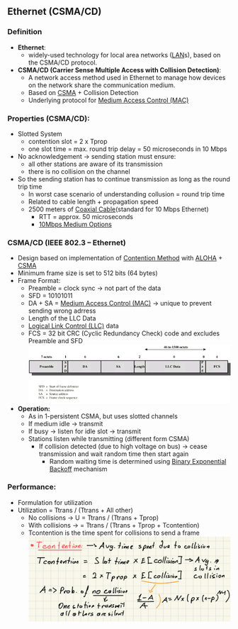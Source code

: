 ## Ethernet (CSMA/CD)

### Definition
- **Ethernet**:
	- widely-used technology for local area networks ([LAN](LAN.md)s), based on the CSMA/CD protocol.
- **CSMA/CD (Carrier Sense Multiple Access with Collision Detection)**: 
	- A network access method used in Ethernet to manage how devices on the network share the communication medium.
	- Based on [CSMA](CSMA.md) + Collision Detection
	- Underlying protocol for [Medium Access Control (MAC)](Medium%20Access%20Control%20(MAC).md)
### Properties (CSMA/CD):
- Slotted System
	- contention slot = 2 x Tprop
	- one slot time = max. round trip delay = 50 microseconds in 10 Mbps
- No acknowledgement -> sending station must ensure:
	- all other stations are aware of its transmission
	- there is no collision on the channel
- So the sending station has to continue transmission as long as the round trip time
	- In worst case scenario of understanding collusion = round trip time
	- Related to cable length + propagation speed
	- 2500 meters of [Coaxial Cable](Coaxial%20Cable.md)(standard for 10 Mbps Ethernet)
		- RTT = approx. 50 microseconds
		- [10Mbps Medium Options](10Mbps%20Medium%20Options.md)
### CSMA/CD (IEEE 802.3 – Ethernet)
- Design based on implementation of [Contention Method](Asynchronous%20(dynamic)%20Solutions.md#Contention%20Method) with [ALOHA](ALOHA.md) + [CSMA](CSMA.md)
- Minimum frame size is set to 512 bits (64 bytes)
- Frame Format:
	- Preamble = clock sync -> not part of the data  
	- SFD = 10101011
	- DA + SA = [Medium Access Control (MAC)](Medium%20Access%20Control%20(MAC).md) -> unique to prevent sending wrong adrress
	- Length of the LLC Data
	- [Logical Link Control (LLC)](Logical%20Link%20Control%20(LLC).md) data
	- FCS = 32 bit CRC (Cyclic Redundancy Check) code and excludes Preamble and SFD
![](../../Attachments/CSMA-CDFrameFormat.png)
- **Operation:**
	- As in 1-persistent CSMA, but uses slotted channels
	- If medium idle -> transmit
	- If busy -> listen for idle slot -> transmit
	- Stations listen while transmitting (different form CSMA)
		- If collision detected (due to high voltage on bus) -> cease transmission and wait random time then start again
			- Random waiting time is determined using [Binary Exponential Backoff](Binary%20Exponential%20Backoff.md) mechanism
### Performance:
- Formulation for utilization
- Utilization = Ttrans / (Ttrans + All other)
	- No collisions  -> U = Ttrans / (Ttrans + Tprop)
	- With collisions  ->  = Ttrans / (Ttrans + Tprop + Tcontention)
	- Tcontention is the time spent for collisions to send a frame
![](../../Attachments/Tcontention.png)

